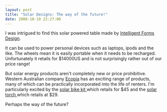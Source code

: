 ```yaml
---
layout: post
title: "Solar Designs: The way of the future!"
date: 2008-10-10 22:27:00
---
```


I was intrigued to find this solar powered table made by [Intelligent Forms Design][1].

 [1]: http://intelligentforms.net/

It can be used to power personal devices such as laptops, ipods and the like. The wheels mean it is easily portable when it needs to be recharged. Unfortunately it retails for $14000US and is not surprisingly rather out of our price range!

[<img alt="" id="BLOGGER_PHOTO_ID_5255350213261704562" src="/sites/default/files/images/MS-T01solartorch.jpg" style="display: block; margin: 6px; text-align: center; border-width: 0px; border-style: solid; float: right;" />][2]But solar energy products aren't completely new or price prohibitive. Western Australian company [Ecopia][3] has an exciting range of products, many of which can be practically incorporated into the life of renters. I'm particularly excited by the [solar bike kit ][4]which retails for $45 and the [solar torch ][5]which retails at $29.

 [2]: http://1.bp.blogspot.com/_7z4ld6OAaYE/SO7BLMe8vXI/AAAAAAAABMw/LG2HBvGRmzg/s1600-h/MS-T01solartorch.jpg
 [3]: http://www.ecopia.com.au/about-ecopia-eco-shop/info_6.html
 [4]: http://www.ecopia.com.au/sontax-magic-torch-bike-kit/prod_166.html
 [5]: http://www.ecopia.com.au/macro-solar-torch/prod_104.html

Perhaps the way of the future?